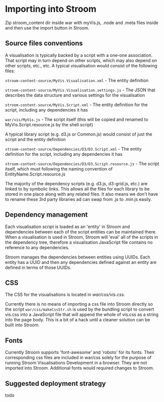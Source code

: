 # Importing into Stroom
Zip stroom_content dir inside war with myVis.js, .node and .meta files inside and then use the import button in Stroom.

## Source files conventions
A visualisation is typically backed by a script with a one-one association.  That script may in turn depend on other scripts, which may also depend on other scripts, etc., etc.  A typical visualisation would consist of the following files:

`stroom-content-source/MyVis.Visualisation.xml` - The entity definition

`stroom-content-source/MyVis.Visualisation.settings.js` - The JSON that describes the data structure and various settings for the visualisation

`stroom-content-source/MyVis.Script.xml` - The entity definition for the script, including any dependencies it has

`war/vis/MyVis.js` - The script itself (this will be copied and renamed to MyVis.Script.resource.js by the shell script)

A typical library script (e.g. d3.js or Common.js) would consist of just the script and the entity definition

`stroom-content-source/Dependencies/D3/D3.Script.xml` - The entity definition for the script, including any dependencies it has

`stroom-content-source/Dependencies/D3/D3.Script.resource.js` - The script itself, which must following the naming convention of EntityName.Script.resource.js

The majority of the dependency scripts (e.g. d3.js, d3-grid.js, etc.) are linked to by symbolic links.  This allows all the files for each library to be stored in one place along with any related files.  It also means we don't have to rename these 3rd party libraries ad can swap from .js to .min.js easily.

## Dependency management
Each visualisation script is loaded as an 'entity' in Stroom and dependencies between each of the script entities can be maintained there.  When a visualisation is used in Stroom, Stroom will 'eval' all of the scripts in the dependency tree, therefore a visualisation JavaScript file contains no reference to any dependencies.

Stroom manages the dependencies between entities using UUIDs. Each entity has a UUID and then any dependencies defined against an entity are defined in terms of those UUIDs.

## CSS
The CSS for the visualisations is located in _war/css/vis.css_.

Currently there is no means of importing a css file into Stroom directly so the script `war/css/makeCssStr.sh` is used by the bundling script to convert vis.css into a JavaScript file that will append the whole of vis.css as a string into the page body.  This is a bit of a hack until a cleaner solution can be built into Stroom.

## Fonts
Currently Stroom supports 'font-awesome' and 'roboto' for its fonts.  Their corresponding css files are included in war/css solely for the purpose of running Stroom Visualisations Development in a browser.  They are not imported into Stroom.  Additional fonts would required changes to Stroom.

## Suggested deployment strategy
todo